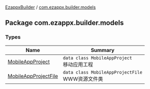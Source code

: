 [EzappxBuilder](../index.md) / [com.ezappx.builder.models](./index.md)

## Package com.ezappx.builder.models

### Types

| Name | Summary |
|---|---|
| [MobileAppProject](-mobile-app-project/index.md) | `data class MobileAppProject`<br>移动应用工程 |
| [MobileAppProjectFile](-mobile-app-project-file/index.md) | `data class MobileAppProjectFile`<br>WWW资源文件类 |
